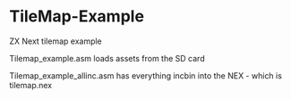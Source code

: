 # TileMap-Example
ZX Next tilemap example


Tilemap_example.asm loads assets from the SD card

Tilemap_example_allinc.asm has everything incbin into the NEX - which is tilemap.nex
